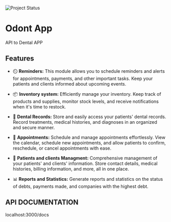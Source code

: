 ![Project Status](https://img.shields.io/badge/Project%20Status-In%20Progress-blue?logo=cog&logoColor=white&logo=javascript)


# Odont App
API to Dental APP 


## Features

- ⏲️ **Reminders:** This module allows you to schedule reminders and alerts for appointments, payments, and other important tasks. Keep your patients and clients informed about upcoming events.

- 📦 **Inventory system:** Efficiently manage your inventory. Keep track of products and supplies, monitor stock levels, and receive notifications when it's time to restock.

- 🏥 **Dental Records:** Store and easily access your patients' dental records. Record treatments, medical histories, and diagnoses in an organized and secure manner.

- :calendar: **Appointments:** Schedule and manage appointments effortlessly. View the calendar, schedule new appointments, and allow patients to confirm, reschedule, or cancel appointments with ease.

- 🤒 **Patients and clients Managment:** Comprehensive management of your patients' and clients' information. Store contact details, medical histories, billing information, and more, all in one place.

- :bar_chart: **Reports and Statistics:** Generate reports and statistics on the status of debts, payments made, and companies with the highest debt.


## API DOCUMENTATION
localhost:3000/docs <br/>
